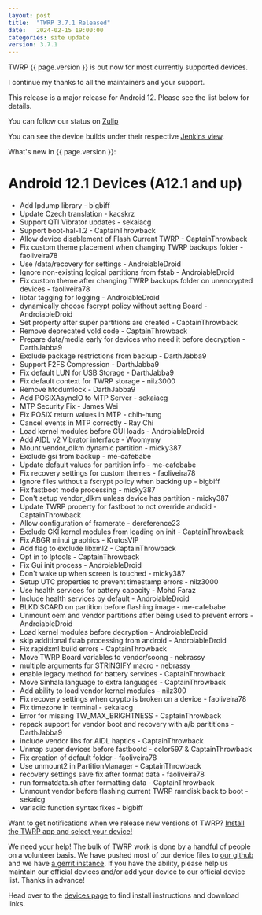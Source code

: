 ```yaml
---
layout: post
title:  "TWRP 3.7.1 Released"
date:   2024-02-15 19:00:00
categories: site update
version: 3.7.1
---
```


TWRP {{ page.version }} is out now for most currently supported devices.

I continue my thanks to all the maintainers and your support.

This release is a major release for Android 12.
Please see the list below for details.

You can follow our status on [Zulip](https://rebrand.ly/teamwin-recovery-zulip-community)

You can see the device builds under their respective [Jenkins view](https://jenkins.twrp.me).

What's new in {{ page.version }}:

# Android 12.1 Devices (A12.1 and up)
- Add lpdump library - bigbiff
- Update Czech translation - kacskrz
- Support QTI Vibrator updates - sekaiacg
- Support boot-hal-1.2 - CaptainThrowback
- Allow device disablement of Flash Current TWRP - CaptainThrowback
- Fix custom theme placement when changing TWRP backups folder - faoliveira78
- Use /data/recovery for settings - AndroiableDroid
- Ignore non-existing logical partitions from fstab - AndroiableDroid
- Fix custom theme after changing TWRP backups folder on unencrypted devices - faoliveira78 
- libtar tagging for logging - AndroiableDroid
- dynamically choose fscrypt policy without setting Board - AndroiableDroid
- Set property after super partitions are created - CaptainThrowback
- Remove deprecated vold code - CaptainThrowback
- Prepare data/media early for devices who need it before decryption - DarthJabba9
- Exclude package restrictions from backup - DarthJabba9
- Support F2FS Compression - DarthJabba9
- Fix default LUN for USB Storage - DarthJabba9
- Fix default context for TWRP storage - nilz3000
- Remove htcdumlock - DarthJabba9
- Add POSIXAsyncIO to MTP Server - sekaiacg
- MTP Security Fix - James Wei
- Fix POSIX return values in MTP - chih-hung
- Cancel events in MTP correctly - Ray Chi
- Load kernel modules before GUI loads - AndroiableDroid
- Add AIDL v2 Vibrator interface - Woomymy
- Mount vendor_dlkm dynamic partition - micky387
- Exclude gsi from backup - me-cafebabe
- Update default values for partition info - me-cafebabe
- Fix recovery settings for custom themes - faoliveira78
- Ignore files without a fscrypt policy when backing up - bigbiff
- Fix fastboot mode processing - micky387
- Don't setup vendor_dlkm unless device has partition - micky387
- Update TWRP property for fastboot to not override android - CaptainThrowback
- Allow configuration of framerate - dereference23
- Exclude GKI kernel modules from loading on init - CaptainThrowback
- Fix ABGR minui graphics - KrutosVIP
- Add flag to exclude libxml2 - CaptainThrowback
- Opt in to lptools - CaptainThrowback
- Fix Gui init process - AndroiableDroid
- Don't wake up when screen is touched - micky387
- Setup UTC properties to prevent timestamp errors - nilz3000
- Use health services for battery capacity - Mohd Faraz
- Include health services by default - AndroiableDroid
- BLKDISCARD on partition before flashing image - me-cafebabe
- Unmount oem and vendor partitions after being used to prevent errors - AndroiableDroid
- Load kernel modules before decryption - AndroiableDroid
- skip additional fstab processing from android - AndroiableDroid
- Fix rapidxml build errors - CaptainThrowback
- Move TWRP Board variables to vendor/soong - nebrassy
- multiple arguments for STRINGIFY macro - nebrassy
- enable legacy method for battery services - CaptainThrowback
- Move Sinhala language to extra languages - CaptainThrowback
- Add ability to load vendor kernel modules - nilz300
- Fix recovery settings when crypto is broken on a device - faoliveira78
- Fix timezone in terminal - sekaiacg 
- Error for missing TW\_MAX\_BRIGHTNESS - CaptainThrowback
- repack support for vendor boot and recovery with a/b parititions - DarthJabba9
- include vendor libs for AIDL haptics - CaptainThrowback
- Unmap super devices before fastbootd - color597 & CaptainThrowback
- Fix creation of default folder - faoliveira78
- Use unmount2 in PartitionManager - CaptainThrowback
- recovery settings save fix after format data - faoliveira78
- run formatdata.sh after formatting data - CaptainThrowback
- Unmount vendor before flashing current TWRP ramdisk back to boot - sekaicg
- variadic function syntax fixes - bigbiff

Want to get notifications when we release new versions of TWRP? [Install the TWRP app and select your device!](https://twrp.me/app)

We need your help! The bulk of TWRP work is done by a handful of people on a volunteer basis. We have pushed most of our device files to [our github](http://github.com/TeamWin/) and we have [a gerrit instance](http://gerrit.twrp.me). If you have the ability, please help us maintain our official devices and/or add your device to our official device list. Thanks in advance!

Head over to the [devices page](http://twrp.me/Devices) to find install instructions and download links.
